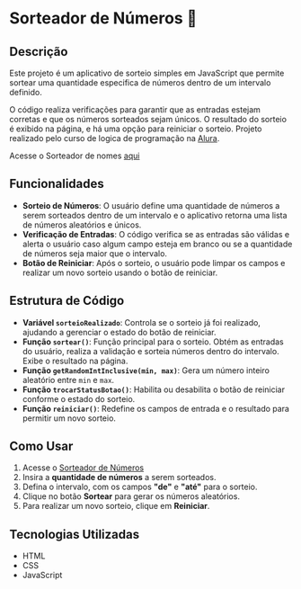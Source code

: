 # Sorteador de Números :ticket:

## Descrição

Este projeto é um aplicativo de sorteio simples em JavaScript que permite sortear uma quantidade especifica de números dentro de um intervalo definido. 

O código realiza verificações para garantir que as entradas estejam corretas e que os números sorteados sejam únicos. O resultado do sorteio é exibido na página, e há uma opção para reiniciar o sorteio. Projeto realizado pelo curso de logica de programação na [Alura](https://cursos.alura.com.br/).

Acesse o Sorteador de nomes [aqui](https://sorteador-nine-sandy.vercel.app/)

## Funcionalidades

- **Sorteio de Números**: O usuário define uma quantidade de números a serem sorteados dentro de um intervalo e o aplicativo retorna uma lista de números aleatórios e únicos.
- **Verificação de Entradas**: O código verifica se as entradas são válidas e alerta o usuário caso algum campo esteja em branco ou se a quantidade de números seja maior que o intervalo.
- **Botão de Reiniciar**: Após o sorteio, o usuário pode limpar os campos e realizar um novo sorteio usando o botão de reiniciar.

## Estrutura de Código

- **Variável `sorteioRealizado`**: Controla se o sorteio já foi realizado, ajudando a gerenciar o estado do botão de reiniciar.
- **Função `sortear()`**: Função principal para o sorteio. Obtém as entradas do usuário, realiza a validação e sorteia números dentro do intervalo. Exibe o resultado na página.
- **Função `getRandomIntInclusive(min, max)`**: Gera um número inteiro aleatório entre `min` e `max`.
- **Função `trocarStatusBotao()`**: Habilita ou desabilita o botão de reiniciar conforme o estado do sorteio.
- **Função `reiniciar()`**: Redefine os campos de entrada e o resultado para permitir um novo sorteio.

## Como Usar

1. Acesse o [Sorteador de Números](https://sorteador-nine-sandy.vercel.app/)
2. Insira a **quantidade de números** a serem sorteados.
3. Defina o intervalo, com os campos **"de"** e **"até"** para o sorteio.
4. Clique no botão **Sortear** para gerar os números aleatórios.
5. Para realizar um novo sorteio, clique em **Reiniciar**.

## Tecnologias Utilizadas

- HTML
- CSS
- JavaScript
